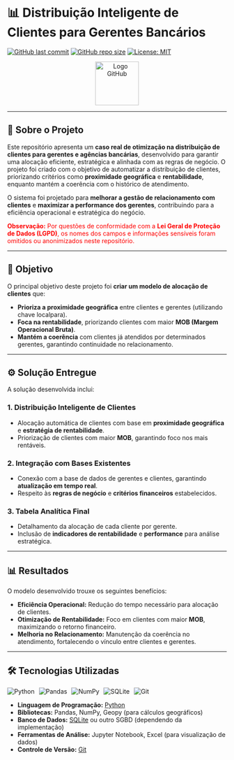 # 📊 Distribuição Inteligente de Clientes para Gerentes Bancários

[![GitHub last commit](https://img.shields.io/github/last-commit/felipesbonatti/distribuidor_cliente?style=flat-square)](https://github.com/felipesbonatti/distribuidor_cliente)
[![GitHub repo size](https://img.shields.io/github/repo-size/felipesbonatti/distribuidor_cliente?style=flat-square)](https://github.com/felipesbonatti/distribuidor_cliente)
[![License: MIT](https://img.shields.io/badge/License-MIT-blue.svg)](https://opensource.org/licenses/MIT)

<p align="center">
  <img src="https://github.githubassets.com/images/modules/logos_page/GitHub-Mark.png" alt="Logo GitHub" width="100">
</p>

---

## 📌 Sobre o Projeto

Este repositório apresenta um **caso real de otimização na distribuição de clientes para gerentes e agências bancárias**, desenvolvido para garantir uma alocação eficiente, estratégica e alinhada com as regras de negócio. O projeto foi criado com o objetivo de automatizar a distribuição de clientes, priorizando critérios como **proximidade geográfica** e **rentabilidade**, enquanto mantém a coerência com o histórico de atendimento.

O sistema foi projetado para **melhorar a gestão de relacionamento com clientes** e **maximizar a performance dos gerentes**, contribuindo para a eficiência operacional e estratégica do negócio.

<p style="color: red; font-size: 14px;">
  <strong>Observação:</strong> Por questões de conformidade com a <strong>Lei Geral de Proteção de Dados (LGPD)</strong>, os nomes dos campos e informações sensíveis foram omitidos ou anonimizados neste repositório.
</p>

---

## 🎯 Objetivo

O principal objetivo deste projeto foi **criar um modelo de alocação de clientes** que:

- **Prioriza a proximidade geográfica** entre clientes e gerentes (utilizando chave localpara).
- **Foca na rentabilidade**, priorizando clientes com maior **MOB (Margem Operacional Bruta)**.
- **Mantém a coerência** com clientes já atendidos por determinados gerentes, garantindo continuidade no relacionamento.

---

## ⚙️ Solução Entregue

A solução desenvolvida inclui:

### 1. **Distribuição Inteligente de Clientes**
   - Alocação automática de clientes com base em **proximidade geográfica** e **estratégia de rentabilidade**.
   - Priorização de clientes com maior **MOB**, garantindo foco nos mais rentáveis.

### 2. **Integração com Bases Existentes**
   - Conexão com a base de dados de gerentes e clientes, garantindo **atualização em tempo real**.
   - Respeito às **regras de negócio** e **critérios financeiros** estabelecidos.

### 3. **Tabela Analítica Final**
   - Detalhamento da alocação de cada cliente por gerente.
   - Inclusão de **indicadores de rentabilidade** e **performance** para análise estratégica.

---

## 📊 Resultados

O modelo desenvolvido trouxe os seguintes benefícios:

- **Eficiência Operacional:** Redução do tempo necessário para alocação de clientes.
- **Otimização de Rentabilidade:** Foco em clientes com maior **MOB**, maximizando o retorno financeiro.
- **Melhoria no Relacionamento:** Manutenção da coerência no atendimento, fortalecendo o vínculo entre clientes e gerentes.

---

## 🛠️ Tecnologias Utilizadas

<div style="display: flex; flex-wrap: wrap; gap: 10px;">
  <img src="https://img.shields.io/badge/Python-3776AB?style=for-the-badge&logo=python&logoColor=white" alt="Python">
  <img src="https://img.shields.io/badge/Pandas-150458?style=for-the-badge&logo=pandas&logoColor=white" alt="Pandas">
  <img src="https://img.shields.io/badge/NumPy-013243?style=for-the-badge&logo=numpy&logoColor=white" alt="NumPy">
  <img src="https://img.shields.io/badge/SQLite-003B57?style=for-the-badge&logo=sqlite&logoColor=white" alt="SQLite">
  <img src="https://img.shields.io/badge/Git-F05032?style=for-the-badge&logo=git&logoColor=white" alt="Git">
</div>

- **Linguagem de Programação:** [Python](https://www.python.org/)
- **Bibliotecas:** Pandas, NumPy, Geopy (para cálculos geográficos)
- **Banco de Dados:** [SQLite](https://www.sqlite.org/index.html) ou outro SGBD (dependendo da implementação)
- **Ferramentas de Análise:** Jupyter Notebook, Excel (para visualização de dados)
- **Controle de Versão:** [Git](https://git-scm.com/)


